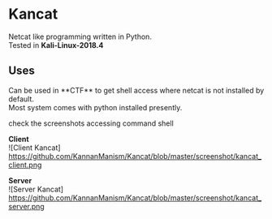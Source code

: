 # Kancat
Netcat like programming written in Python.<br>
Tested in **Kali-Linux-2018.4** <br>

<h2>Uses</h2>
Can be used in **CTF** to get shell access where netcat is not installed by default. <br>
Most system comes with python installed presently. <br>

check the screenshots accessing command shell <br>

**Client** <br>
![Client Kancat] https://github.com/KannanManism/Kancat/blob/master/screenshot/kancat_client.png

**Server** <br>
![Server Kancat] https://github.com/KannanManism/Kancat/blob/master/screenshot/kancat_server.png

